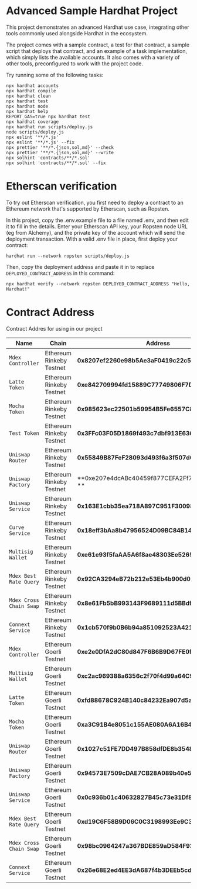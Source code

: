 # Advanced Sample Hardhat Project

This project demonstrates an advanced Hardhat use case, integrating other tools commonly used alongside Hardhat in the ecosystem.

The project comes with a sample contract, a test for that contract, a sample script that deploys that contract, and an example of a task implementation, which simply lists the available accounts. It also comes with a variety of other tools, preconfigured to work with the project code.

Try running some of the following tasks:

```shell
npx hardhat accounts
npx hardhat compile
npx hardhat clean
npx hardhat test
npx hardhat node
npx hardhat help
REPORT_GAS=true npx hardhat test
npx hardhat coverage
npx hardhat run scripts/deploy.js
node scripts/deploy.js
npx eslint '**/*.js'
npx eslint '**/*.js' --fix
npx prettier '**/*.{json,sol,md}' --check
npx prettier '**/*.{json,sol,md}' --write
npx solhint 'contracts/**/*.sol'
npx solhint 'contracts/**/*.sol' --fix
```

# Etherscan verification

To try out Etherscan verification, you first need to deploy a contract to an Ethereum network that's supported by Etherscan, such as Ropsten.

In this project, copy the .env.example file to a file named .env, and then edit it to fill in the details. Enter your Etherscan API key, your Ropsten node URL (eg from Alchemy), and the private key of the account which will send the deployment transaction. With a valid .env file in place, first deploy your contract:

```shell
hardhat run --network ropsten scripts/deploy.js
```

Then, copy the deployment address and paste it in to replace `DEPLOYED_CONTRACT_ADDRESS` in this command:

```shell
npx hardhat verify --network ropsten DEPLOYED_CONTRACT_ADDRESS "Hello, Hardhat!"
```
# Contract Address

Contract Addres for using in our project

| Name | Chain | Address |
| --- | --- | --- |
| `Mdex Controller` | Ethereum Rinkeby Testnet | **0x8207ef2260e98b5Ae3aF0419c22c5a76e9267De2**|
| `Latte Token` | Ethereum Rinkeby Testnet | **0xe842709994fd15889C77749806F7D4C0e9775D41**|
| `Mocha Token` | Ethereum Rinkeby Testnet | **0x985623ec22501b59954B5Fe6557C8Fe518B00B67**|
| `Test Token` | Ethereum Rinkeby Testnet | **0x3FFc03F05D1869f493c7dbf913E636C6280e0ff9**|
| `Uniswap Router` | Ethereum Rinkeby Testnet | **0x55849B87FeF28093d493f6a3f507d01C55C0643D**|
| `Uniswap Factory` | Ethereum Rinkeby Testnet | **0xe207e4dcABc40459f877CEFA2Ff790f711B9d541 **|
| `Uniswap Service` | Ethereum Rinkeby Testnet | **0x163E1cbb35ea718A897C951F30098423800a31cA**|
| `Curve Service` | Ethereum Rinkeby Testnet | **0x18eff3bAa8b47956524D09BC84B146c6Bce1e297**|
| `Multisig Wallet` | Ethereum Rinkeby Testnet | **0xe61e93f5faAA5A6f8ae48303Ee52655612b4A010**|
| `Mdex Best Rate Query` | Ethereum Rinkeby Testnet | **0x92CA3294eB72b212e53Eb4b900d0D691f9cd4F4d**|
| `Mdex Cross Chain Swap` | Ethereum Rinkeby Testnet | **0x8e61Fb5bB993143F9689111d5BBdf5498870aCb3**|
| `Connext Service` | Ethereum Rinkeby Testnet | **0x1cb570f9b0B6b94a851092523A42144bA1c43a88**|
| `Mdex Controller` | Ethereum Goerli Testnet | **0xe2e0DfA2dC80d847F6B6B9D67FE0fDa07B10EE5a**|
| `Multisig Wallet` | Ethereum Goerli Testnet | **0xc2ac969388a6356c2f70f4d99a64C9B7d37585E5**|
| `Latte Token` | Ethereum Goerli Testnet | **0xfd88678C924B140c84232Ea907d5a60D709B8f9a**|
| `Mocha Token` | Ethereum Goerli Testnet | **0xa3C91B4e8051c155AE080A6A16B4923F6FB711f3**|
| `Uniswap Router` | Ethereum Goerli Testnet | **0x1027c51FE7DD497B858dfDE8b3548f73F29728Ce**|
| `Uniswap Factory` | Ethereum Goerli Testnet | **0x94573E7509cDAE7CB28A089b40e50a40c52E119D**|
| `Uniswap Service` | Ethereum Goerli Testnet | **0x0c936b01c40632827B45c73e31Df826421C3af14**|
| `Mdex Best Rate Query` | Ethereum Goerli Testnet | **0xd19C6F58B9D06C0C3198993Ee9C34C08BA57195e**|
| `Mdex Cross Chain Swap` | Ethereum Goerli Testnet | **0x98bc0964247a367BDE859aD584F934e439B5D3ab**|
| `Connext Service` | Ethereum Goerli Testnet | **0x26e68E2ed4EE3dA687f4b3DEEb5cd463A2deD1Ba**|


